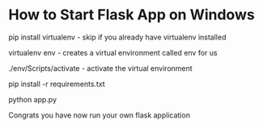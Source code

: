 # How to Start Flask App on Windows #
pip install virtualenv - skip if you already have virtualenv installed

virtualenv env - creates a virtual environment called env for us

./env/Scripts/activate - activate the virtual environment

pip install -r requirements.txt

python app.py

Congrats you have now run your own flask application
